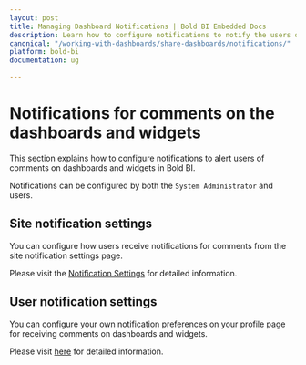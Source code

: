 ```yaml
---
layout: post
title: Managing Dashboard Notifications | Bold BI Embedded Docs
description: Learn how to configure notifications to notify the users of comments on dashboards and widgets in Bold BI Embedded.
canonical: "/working-with-dashboards/share-dashboards/notifications/"
platform: bold-bi
documentation: ug

---
```


# Notifications for comments on the dashboards and widgets

This section explains how to configure notifications to alert users of comments on dashboards and widgets in Bold BI.

Notifications can be configured by both the `System Administrator` and users.

## Site notification settings

You can configure how users receive notifications for comments from the site notification settings page.

Please visit the [Notification Settings](/site-administration/notification-settings/) for detailed information.

## User notification settings

You can configure your own notification preferences on your profile page for receiving comments on dashboards and widgets.

Please visit [here](/managing-resources/user-profile/#notifications) for detailed information.
